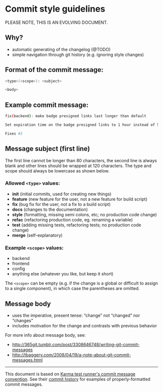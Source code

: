# Commit style guidelines

PLEASE NOTE, THIS IS AN EVOLVING DOCUMENT.

## Why?

- automatic generating of the changelog (@TODO)
- simple navigation through git history (e.g. ignoring style changes)

## Format of the commit message:

```bash
<type>(<scope>): <subject>

<body>
```

## Example commit message:

```bash
fix(backend): make badge presigned links last longer than default

Set expiration time on the badge presigned links to 1 hour instead of 5 minutes to allow for easier downloads.

Fixes #5
```

## Message subject (first line)

The first line cannot be longer than 80 characters, the second line is always blank and
other lines should be wrapped at 120 characters. The type and scope should
always be lowercase as shown below.

### Allowed `<type>` values:

- **init** (initial commits, used for creating new things)
- **feature** (new feature for the user, not a new feature for build script)
- **fix** (bug fix for the user, not a fix to a build script)
- **docs** (changes to the documentation)
- **style** (formatting, missing semi colons, etc; no production code change)
- **refac** (refactoring production code, eg. renaming a variable)
- **test** (adding missing tests, refactoring tests; no production code change)
- **merge** (self-explanatory)

### Example `<scope>` values:

- backend
- frontend
- config
- anything else (whatever you like, but keep it short)

The `<scope>` can be empty (e.g. if the change is a global or difficult
to assign to a single component), in which case the parentheses are
omitted.

## Message body

- uses the imperative, present tense: “change” not “changed” nor “changes”
- includes motivation for the change and contrasts with previous behavior

For more info about message body, see:

- http://365git.tumblr.com/post/3308646748/writing-git-commit-messages
- http://tbaggery.com/2008/04/19/a-note-about-git-commit-messages.html

---

This document is based on [Karma test runner's commit message convention]. See their
[commit history] for examples of properly-formatted commit messages.

[karma test runner's commit message convention]: https://github.com/karma-runner/karma/blob/master/docs/dev/06-git-commit-msg.md
[commit history]: https://github.com/karma-runner/karma/commits/master
